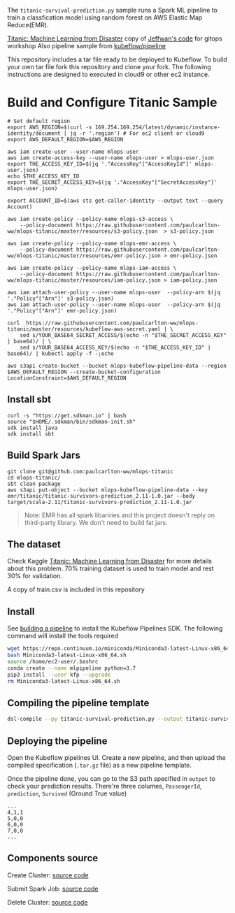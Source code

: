 The `titanic-survival-prediction.py` sample runs a Spark ML pipeline to train a classfication model using random forest on AWS Elastic Map Reduce(EMR).

[Titanic: Machine Learning from Disaster](https://www.kaggle.com/c/titanic)
copy of [Jeffwan's code](https://github.com/Jeffwan/aws-emr-titanic-ml-example) for gitops workshop
Also pipeline sample from [kubeflow/pipeline](https://github.com/kubeflow/pipelines/tree/master/samples/contrib/aws-samples/titanic-survival-prediction)

This repository includes a tar file ready to be deployed to Kubeflow. To build your own tar file fork this repository and clone your fork.
The following instructions are designed to executed in cloud9 or other ec2 instance. 

# Build and Configure Titanic Sample

```shell
# Set default region
export AWS_REGION=$(curl -s 169.254.169.254/latest/dynamic/instance-identity/document | jq -r '.region') # For ec2 client or cloud9
export AWS_DEFAULT_REGION=$AWS_REGION

aws iam create-user --user-name mlops-user
aws iam create-access-key --user-name mlops-user > mlops-user.json
export THE_ACCESS_KEY_ID=$(jq '."AccessKey"["AccessKeyId"]' mlops-user.json)
echo $THE_ACCESS_KEY_ID
export THE_SECRET_ACCESS_KEY=$(jq '."AccessKey"["SecretAccessKey"]' mlops-user.json)

export ACCOUNT_ID=$(aws sts get-caller-identity --output text --query Account)

aws iam create-policy --policy-name mlops-s3-access \
    --policy-document https://raw.githubusercontent.com/paulcarlton-ww/mlops-titanic/master/resources/s3-policy.json  > s3-policy.json

aws iam create-policy --policy-name mlops-emr-access \
    --policy-document https://raw.githubusercontent.com/paulcarlton-ww/mlops-titanic/master/resources/emr-policy.json > emr-policy.json

aws iam create-policy --policy-name mlops-iam-access \
    --policy-document https://raw.githubusercontent.com/paulcarlton-ww/mlops-titanic/master/resources/iam-policy.json > iam-policy.json

aws iam attach-user-policy --user-name mlops-user  --policy-arn $(jq '."Policy"["Arn"]' s3-policy.json)
aws iam attach-user-policy --user-name mlops-user  --policy-arn $(jq '."Policy"["Arn"]' emr-policy.json)

curl  https://raw.githubusercontent.com/paulcarlton-ww/mlops-titanic/master/resources/kubeflow-aws-secret.yaml | \
    sed s/YOUR_BASE64_SECRET_ACCESS/$(echo -n "$THE_SECRET_ACCESS_KEY" | base64)/ | \
    sed s/YOUR_BASE64_ACCESS_KEY/$(echo -n "$THE_ACCESS_KEY_ID" | base64)/ | kubectl apply -f -;echo

aws s3api create-bucket --bucket mlops-kubeflow-pipeline-data --region $AWS_DEFAULT_REGION --create-bucket-configuration LocationConstraint=$AWS_DEFAULT_REGION
```

## Install sbt

```shell
curl -s "https://get.sdkman.io" | bash
source "$HOME/.sdkman/bin/sdkman-init.sh"
sdk install java
sdk install sbt
```

## Build Spark Jars

```shell
git clone git@github.com:paulcarlton-ww/mlops-titanic
cd mlops-titanic/
sbt clean package
aws s3api put-object --bucket mlops-kubeflow-pipeline-data --key emr/titanic/titanic-survivors-prediction_2.11-1.0.jar --body target/scala-2.11/titanic-survivors-prediction_2.11-1.0.jar
```

> Note: EMR has all spark libariries and this project doesn't reply on third-party library. We don't need to build fat jars.

## The dataset

Check Kaggle [Titanic: Machine Learning from Disaster](https://www.kaggle.com/c/titanic) for more details about this problem. 70% training dataset is used to train model and rest 30% for validation.

A copy of train.csv is included in this repository

## Install 

See [building a pipeline](https://www.kubeflow.org/docs/guides/pipelines/build-pipeline/) to install the Kubeflow Pipelines SDK.
The following command will install the tools required

```bash
wget https://repo.continuum.io/miniconda/Miniconda3-latest-Linux-x86_64.sh
bash Miniconda3-latest-Linux-x86_64.sh
source /home/ec2-user/.bashrc
conda create --name mlpipeline python=3.7
pip3 install --user kfp --upgrade
rm Miniconda3-latest-Linux-x86_64.sh 
```

## Compiling the pipeline template

```bash
dsl-compile --py titanic-survival-prediction.py --output titanic-survival-prediction.tar.gz
```

## Deploying the pipeline

Open the Kubeflow pipelines UI. Create a new pipeline, and then upload the compiled specification (`.tar.gz` file) as a new pipeline template.

Once the pipeline done, you can go to the S3 path specified in `output` to check your prediction results. There're three columes, `PassengerId`, `prediction`, `Survived` (Ground True value)

```
...
4,1,1
5,0,0
6,0,0
7,0,0
...
```

## Components source

Create Cluster:
  [source code](https://github.com/kubeflow/pipelines/tree/master/components/aws/emr/create_cluster/src)

Submit Spark Job:
  [source code](https://github.com/kubeflow/pipelines/tree/master/components/aws/emr/submit_spark_job/src)

Delete Cluster:
  [source code](https://github.com/kubeflow/pipelines/tree/master/components/aws/emr/delete_cluster/src)
